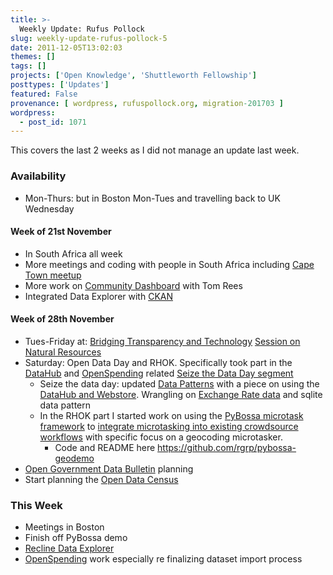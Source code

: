 ```yaml
---
title: >-
  Weekly Update: Rufus Pollock
slug: weekly-update-rufus-pollock-5
date: 2011-12-05T13:02:03
themes: []
tags: []
projects: ['Open Knowledge', 'Shuttleworth Fellowship']
posttypes: ['Updates']
featured: False
provenance: [ wordpress, rufuspollock.org, migration-201703 ]
wordpress:
  - post_id: 1071
---
```


This covers the last 2 weeks as I did not manage an update last week.

### Availability

* Mon-Thurs: but in Boston Mon-Tues and travelling back to UK Wednesday

#### Week of 21st November

* In South Africa all week
* More meetings and coding with people in South Africa including [Cape Town meetup](http://www.meetup.com/OpenKnowledgeFoundation/Cape-Town/518492/)
* More work on [Community Dashboard][dashboard] with Tom Rees
* Integrated Data Explorer with [CKAN][]

#### Week of 28th November

* Tues-Friday at: [Bridging Transparency and Technology](http://tech.transparency-initiative.org/) [Session on Natural Resources](http://tech.transparency-initiative.org/strategy-session/session-1-natural-resource-governance/)
* Saturday: Open Data Day and RHOK. Specifically took part in the [DataHub][] and [OpenSpending][] related [Seize the Data Day segment](http://blog.okfn.org/2011/11/28/seize-the-data-for-open-data-day/)
  * Seize the data day: updated [Data Patterns][] with a piece on using the [DataHub and Webstore](http://datapatterns.org/datahub.html). Wrangling on [Exchange Rate data](http://thedatahub.org/dataset/exchanges-rates) and sqlite data pattern
  * In the RHOK part I started work on using the [PyBossa microtask framework][PyBossa] to [integrate microtasking into existing crowdsource workflows](http://www.rhok.org/problems/integrating-microtasking-existing-crowdsource-workflows) with specific focus on a geocoding microtasker.
    * Code and README here https://github.com/rgrp/pybossa-geodemo
* [Open Government Data Bulletin][bulletin] planning
* Start planning the [Open Data Census][census]

[bulletin]: http://opengovernmentdata.org/bulletin
[recline]: http://github.com/okfn/recline

### This Week

* Meetings in Boston
* Finish off PyBossa demo
* [Recline Data Explorer][recline]
* [OpenSpending][] work especially re finalizing dataset import process


[Annotator]: http://okfn.org/projects/annotator/

[datahub]: http://thedatahub.org/
[datahub-mypage]: http://thedatahub.org/user/rufuspollock

[ogdcamp]: http://ogdcamp.org/

[OpenSpending]: http://openspending.org/
[os-issues]: https://github.com/okfn/openspending/issues
[os-userstories]: http://wiki.openspending.org/User_Stories
[os-repo]: https://github.com/okfn/openspending
[os-v0.10]: http://blog.okfn.org/2011/09/20/openspending-v0-10-released/
[os-v0.11]: http://blog.openspending.org/2011/11/16/openspending-v0-11-released/
[openspendingjs]: http://wiki.openspending.org/OpenSpendingJS

[jobs]: http://okfn.org/jobs
[dashboard]: http://wiki.okfn.org/Community_Dashboard
[okfn-wg]: http://okfn.org/wg/
[chapters]: http://okfn.org/chapters/
[chapter-brazil]: http://wiki.okfn.org/Chapter/Brazil
[chapter-belgium]: http://wiki.okfn.org/Chapter/Brazil
[labs]: http://labs.okfn.org/
[census]: http://opengovernmentdata.org/bulletin
[Data Patterns]: http://datapatterns.org/

[meetup-london]: http://www.meetup.com/OpenKnowledgeFoundation/London-GB/

[CKAN]: http://ckan.org/
[ckanjs]: http://github.com/okfn/ckanjs
[DataExplorer]: http://wiki.ckan.org/DataExplorer
[datapkg]: http://okfn.org/projects/datapkg
[dpm]: http://github.com/okfn/dpm
[data-packages]: http://wiki.ckan.org/Data_Packages

[BibServer]: http://bibserver.okfn.org/
[BibServer repo]: http://github.com/okfn/bibserver
[pdr]: http://publicdomainreview.org/

[labs]: http://wiki.okfn.org/OKFN_Labs
[PyBossa]: https://github.com/citizen-cyberscience-centre/pybossa

[transparency-board]: http://data.gov.uk/blog/new-public-sector-transparency-board-and-public-data-transparency-principles

[contactme]: http://okfn.org/members/rgrp


